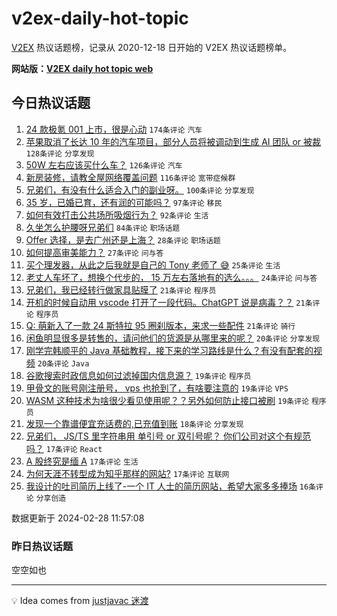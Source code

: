 # v2ex-daily-hot-topic

[V2EX](https://www.v2ex.com/) 热议话题榜，记录从 2020-12-18 日开始的 V2EX 热议话题榜单。

**网站版：[V2EX daily hot topic web](https://boojack.github.io/v2ex-daily-hot-topic-web/)**

## 今日热议话题

<!-- TODAY BEGIN -->

1. [24 款极氪 001 上市，很是心动](https://www.v2ex.com/t/1018982) `174条评论` `汽车`
1. [苹果取消了长达 10 年的汽车项目，部分人员将被调动到生成 AI 团队 or 被裁](https://www.v2ex.com/t/1018981) `128条评论` `分享发现`
1. [50W 左右应该买什么车？](https://www.v2ex.com/t/1019122) `126条评论` `汽车`
1. [新房装修，请教全屋网络覆盖问题](https://www.v2ex.com/t/1019000) `116条评论` `宽带症候群`
1. [兄弟们，有没有什么适合入门的副业呀。](https://www.v2ex.com/t/1019005) `100条评论` `分享发现`
1. [35 岁，已婚已育，还有润的可能吗？](https://www.v2ex.com/t/1019082) `97条评论` `移民`
1. [如何有效打击公共场所吸烟行为？](https://www.v2ex.com/t/1019075) `92条评论` `生活`
1. [久坐怎么护腰呀兄弟们](https://www.v2ex.com/t/1018994) `84条评论` `职场话题`
1. [Offer 选择，是去广州还是上海？](https://www.v2ex.com/t/1019023) `28条评论` `职场话题`
1. [如何提高审美能力？](https://www.v2ex.com/t/1018985) `27条评论` `问与答`
1. [买个理发器，从此之后我就是自己的 Tony 老师了 😅](https://www.v2ex.com/t/1019189) `25条评论` `生活`
1. [老丈人车坏了，想换个代步的， 15 万左右落地有的选么。。。](https://www.v2ex.com/t/1019150) `24条评论` `问与答`
1. [兄弟们，我已经转行做家具贴膜了](https://www.v2ex.com/t/1019182) `21条评论` `程序员`
1. [开机的时候自动用 vscode 打开了一段代码。ChatGPT 说是病毒？？](https://www.v2ex.com/t/1019026) `21条评论` `程序员`
1. [Q: 萌新入了一款 24 斯特拉 95 圈刹版本，来求一些配件](https://www.v2ex.com/t/1018984) `21条评论` `骑行`
1. [闲鱼明显很多是转售的，请问他们的货源是从哪里来的呢？](https://www.v2ex.com/t/1019108) `20条评论` `分享发现`
1. [刚学完韩顺平的 Java 基础教程，接下来的学习路线是什么？有没有配套的视频](https://www.v2ex.com/t/1019028) `20条评论` `Java`
1. [谷歌搜索时政信息如何过滤掉国内信息源？](https://www.v2ex.com/t/1019149) `19条评论` `程序员`
1. [甲骨文的账号刚注册号， vps 也抢到了，有啥要注意的](https://www.v2ex.com/t/1019035) `19条评论` `VPS`
1. [WASM 这种技术为啥很少看见使用呢？？另外如何防止接口被刷](https://www.v2ex.com/t/1019016) `19条评论` `程序员`
1. [发现一个靠谱便宜充话费的,已充值到账](https://www.v2ex.com/t/1019139) `18条评论` `分享发现`
1. [兄弟们， JS/TS 里字符串用 单引号 or 双引号呢？ 你们公司对这个有规范吗？](https://www.v2ex.com/t/1019197) `17条评论` `React`
1. [A 股终究是缅 A](https://www.v2ex.com/t/1019141) `17条评论` `生活`
1. [为何天涯不转型成为知乎那样的网站?](https://www.v2ex.com/t/1019040) `17条评论` `互联网`
1. [我设计的吐司简历上线了-一个 IT 人士的简历网站，希望大家多多捧场](https://www.v2ex.com/t/1019079) `16条评论` `分享创造`

数据更新于 2024-02-28 11:57:08

<!-- TODAY END -->

### 昨日热议话题

<!-- YESTERDAY BEGIN -->

空空如也

<!-- YESTERDAY END -->

---

💡 Idea comes from [justjavac 迷渡](https://github.com/justjavac/)
